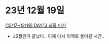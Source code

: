 # 23년 12월 19일

[[12/17~12/19] DAY13 최종 미션](https://studysmart.tistory.com/123)

- JS챌린가 끝났다.. 이제 다시 리액로 돌아갈 시간..